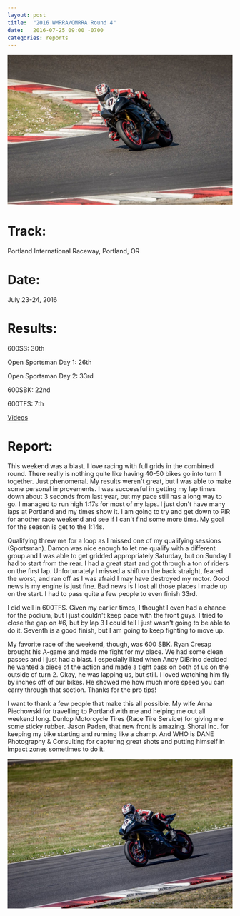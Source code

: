 ```yaml
---
layout: post
title:  "2016 WMRRA/OMRRA Round 4"
date:   2016-07-25 09:00 -0700
categories: reports
---
```


![](/img/race-report-photos/2016/2016-wmrraomrra-round4-header.jpg)



# Track:
Portland International Raceway, Portland, OR

# Date:
July 23-24, 2016

# Results:
600SS: 30th 

Open Sportsman Day 1: 26th 

Open Sportsman Day 2: 33rd 

600SBK: 22nd 

600TFS: 7th   

[Videos](https://www.youtube.com/playlist?list=PLaDtTBcu5FKZmk0tQofeKQ9H_sxrJ1Fcq)

# Report:

This weekend was a blast. I love racing with full grids in the combined round. There really is nothing quite like having 40-50 bikes go into turn 1 together. Just phenomenal. My results weren't great, but I was able to make some personal improvements. I was successful in getting my lap times down about 3 seconds from last year, but my pace still has a long way to go. I managed to run high 1:17s for most of my laps. I just don't have many laps at Portland and my times show it. I am going to try and get down to PIR for another race weekend and see if I can't find some more time. My goal for the season is get to the 1:14s.

Qualifying threw me for a loop as I missed one of my qualifying sessions (Sportsman). Damon was nice enough to let me qualify with a different group and I was able to get gridded appropriately Saturday, but on Sunday I had to start from the rear. I had a great start and got through a ton of riders on the first lap. Unfortunately I missed a shift on the back straight, feared the worst, and ran off as I was afraid I may have destroyed my motor. Good news is my engine is just fine. Bad news is I lost all those places I made up on the start. I had to pass quite a few people to even finish 33rd.

I did well in 600TFS. Given my earlier times, I thought I even had a chance for the podium, but I just couldn't keep pace with the front guys. I tried to close the gap on #6, but by lap 3 I could tell I just wasn't going to be able to do it. Seventh is a good finish, but I am going to keep fighting to move up.

My favorite race of the weekend, though, was 600 SBK. Ryan Cresap brought his A-game and made me fight for my place. We had some clean passes and I just had a blast. I especially liked when Andy DiBrino decided he wanted a piece of the action and made a tight pass on both of us on the outside of turn 2. Okay, he was lapping us, but still. I loved watching him fly by inches off of our bikes. He showed me how much more speed you can carry through that section. Thanks for the pro tips!

I want to thank a few people that make this all possible. My wife Anna Piechowski for travelling to Portland with me and helping me out all weekend long.  Dunlop Motorcycle Tires (Race Tire Service) for giving me some sticky rubber. Jason Paden, that new front is amazing. Shorai Inc. for keeping my bike starting and running like a champ. And WHO is DANE Photography & Consulting for capturing great shots and putting himself in impact zones sometimes to do it.

![](/img/race-report-photos/2016/2016-wmrraomrra-round4-body.jpg)
